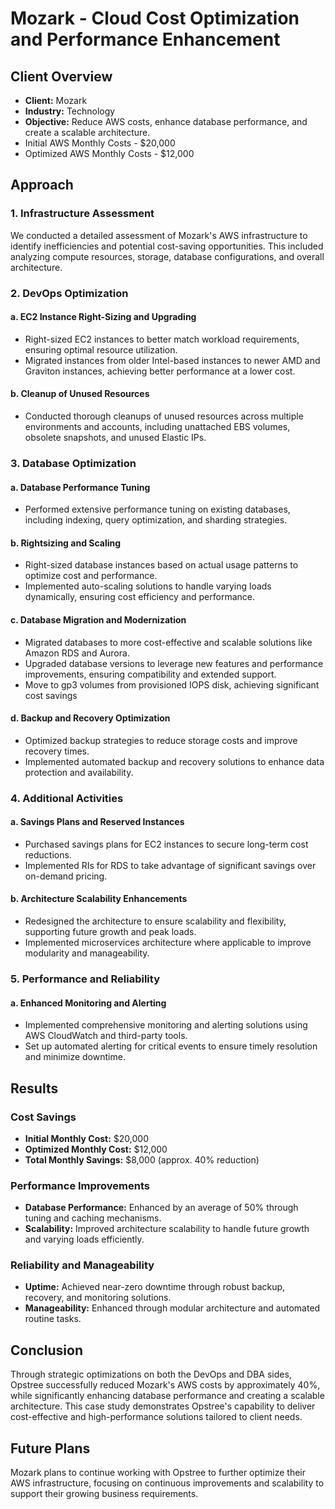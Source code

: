 # Mozark - Cloud Cost Optimization and Performance Enhancement

## Client Overview

- **Client:** Mozark  
- **Industry:** Technology  
- **Objective:** Reduce AWS costs, enhance database performance, and create a scalable architecture.
- Initial AWS Monthly Costs - $20,000
- Optimized AWS Monthly Costs - $12,000

## Approach

### 1. Infrastructure Assessment

We conducted a detailed assessment of Mozark's AWS infrastructure to identify inefficiencies and potential cost-saving opportunities. This included analyzing compute resources, storage, database configurations, and overall architecture.

### 2. DevOps Optimization

#### a. EC2 Instance Right-Sizing and Upgrading

- Right-sized EC2 instances to better match workload requirements, ensuring optimal resource utilization.
- Migrated instances from older Intel-based instances to newer AMD and Graviton instances, achieving better performance at a lower cost.

#### b. Cleanup of Unused Resources

- Conducted thorough cleanups of unused resources across multiple environments and accounts, including unattached EBS volumes, obsolete snapshots, and unused Elastic IPs.

### 3. Database Optimization

#### a. Database Performance Tuning

- Performed extensive performance tuning on existing databases, including indexing, query optimization, and sharding strategies.

#### b. Rightsizing and Scaling

- Right-sized database instances based on actual usage patterns to optimize cost and performance.
- Implemented auto-scaling solutions to handle varying loads dynamically, ensuring cost efficiency and performance.

#### c. Database Migration and Modernization

- Migrated databases to more cost-effective and scalable solutions like Amazon RDS and Aurora.
- Upgraded database versions to leverage new features and performance improvements, ensuring compatibility and extended support.
- Move to gp3 volumes from provisioned IOPS disk, achieving significant cost savings

#### d. Backup and Recovery Optimization

- Optimized backup strategies to reduce storage costs and improve recovery times.
- Implemented automated backup and recovery solutions to enhance data protection and availability.

### 4. Additional Activities

#### a. Savings Plans and Reserved Instances

- Purchased savings plans for EC2 instances to secure long-term cost reductions.
- Implemented RIs for RDS to take advantage of significant savings over on-demand pricing.

#### b. Architecture Scalability Enhancements

- Redesigned the architecture to ensure scalability and flexibility, supporting future growth and peak loads.
- Implemented microservices architecture where applicable to improve modularity and manageability.

### 5. Performance and Reliability

#### a. Enhanced Monitoring and Alerting

- Implemented comprehensive monitoring and alerting solutions using AWS CloudWatch and third-party tools.
- Set up automated alerting for critical events to ensure timely resolution and minimize downtime.

## Results

### Cost Savings

- **Initial Monthly Cost:** $20,000
- **Optimized Monthly Cost:** $12,000
- **Total Monthly Savings:** $8,000 (approx. 40% reduction)

### Performance Improvements

- **Database Performance:** Enhanced by an average of 50% through tuning and caching mechanisms.
- **Scalability:** Improved architecture scalability to handle future growth and varying loads efficiently.

### Reliability and Manageability

- **Uptime:** Achieved near-zero downtime through robust backup, recovery, and monitoring solutions.
- **Manageability:** Enhanced through modular architecture and automated routine tasks.

## Conclusion

Through strategic optimizations on both the DevOps and DBA sides, Opstree successfully reduced Mozark's AWS costs by approximately 40%, while significantly enhancing database performance and creating a scalable architecture. This case study demonstrates Opstree's capability to deliver cost-effective and high-performance solutions tailored to client needs.

## Future Plans

Mozark plans to continue working with Opstree to further optimize their AWS infrastructure, focusing on continuous improvements and scalability to support their growing business requirements.

